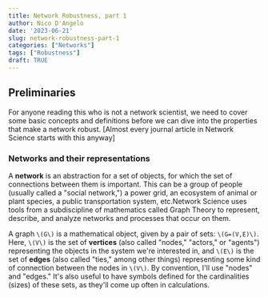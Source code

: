 ```yaml
---
title: Network Robustness, part 1
author: Nico D'Angelo
date: '2023-06-21'
slug: network-robustness-part-1
categories: ["Networks"]
tags: ["Robustness"]
draft: TRUE
---
```


## Preliminaries

For anyone reading this who is not a network scientist, we need to cover some basic concepts and definitions before we can dive into the properties that make a network robust. [Almost every journal article in Network Science starts with this anyway]

### Networks and their representations

A **network** is an abstraction for a set of objects, for which the set of connections between them is important. This can be a group of people (usually called a "social network,") a power grid, an ecosystem of animal or plant species, a public transportation system, etc.Network Science uses tools from a subdiscipline of mathematics called Graph Theory to represent, describe, and analyze networks and processes that occur on them. 

A graph `\(G\)` is a mathematical object, given by a pair of sets: `\(G=(V,E)\)`. Here, `\(V\)` is the set of **vertices** (also called "nodes," "actors," or "agents") representing the objects in the system we're interested in, and `\(E\)` is the set of **edges** (also called "ties," among other things) representing some kind of connection between the nodes in `\(V\)`. By convention, I'll use "nodes" and "edges." It's also useful to have symbols defined for the cardinalities (sizes) of these sets, as they'll come up often in calculations.

